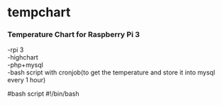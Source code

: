 # tempchart
<h3>Temperature Chart for Raspberry Pi 3</h3>

-rpi 3</br>
-highchart</br>
-php+mysql</br>
-bash script with cronjob(to get the temperature and store it into mysql every 1 hour)</br>

#bash script
<h7>#!/bin/bash</h7>

